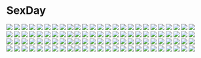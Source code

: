 # SexDay
![](https://konachan.com/image/329cb84ce81b4e2a18df864d6da03407/Konachan.com%20-%20140240%20heart%20kagamine_rin%20minaduki0038%20petals%20tears%20vocaloid.jpg)
![](https://konachan.com/image/803a031d43d6f96e9004f59075018e72/Konachan.com%20-%2047102%20all_male%20happiness%20male%20pantyhose%20sky%20trap%20watarase_jun.jpg)
![](https://konachan.com/jpeg/602b7a6929e55f10e48af6b7eeefb5cd/Konachan.com%20-%20111685%20ass%20breasts%20brown_hair%20censored%20fellatio%20game_cg%20journey%20mikeou%20nanairo_kouro%20nanami_haruka%20nipples%20panties%20pantyhose%20penis%20red_eyes%20underwear.jpg)
![](https://konachan.com/jpeg/056284c12a127ea9499bb1313848e4d4/Konachan.com%20-%20253531%20akky_%28akimi1127%29%20black_hair%20clouds%20instrument%20kneehighs%20long_hair%20monochrome%20original%20piano%20reflection%20school_uniform%20skirt%20sky.jpg)
![](https://konachan.com/jpeg/36099105488b301ff3bb9eb216cdde5f/Konachan.com%20-%2053154%20akiyama_mio%20headphones%20k-on%21%20transparent.jpg)
![](https://konachan.com/image/716f5bd328cb2b4d670214ee8953aec5/Konachan.com%20-%2057379%20asase_mari%20fue%20fukami_yurie%20rococoworks%20volume7.jpg)
![](https://konachan.com/jpeg/31a0d9ce6c01ca6626280ba3a812e21a/Konachan.com%20-%20168512%20angel%20black_hair%20blush%20breasts%20censored%20long_hair%20melodiana%20navel%20nipples%20nishieda%20nopan%20nude%20penis%20pubic_hair%20pussy%20red_eyes%20scan%20sex%20wet%20wings%20yuera.jpg)
![](https://konachan.com/jpeg/ed50975463cb52dc99d3847da414e80a/Konachan.com%20-%20191149%20breasts%20censored%20fingering%20game_cg%20green_eyes%20long_hair%20nanao_naru%20nanawind%20nipples%20no_bra%20open_shirt%20panties%20pantyhose%20pussy%20pussy_juice%20underwear.jpg)
![](https://konachan.com/image/d29c12f3abe92cd996256d162348420c/Konachan.com%20-%20125701%20blonde_hair%20bow%20dress%20horns%20ibuki_suika%20skirt%20topo_bevitore%20touhou%20upskirt%20wink.jpg)
![](https://konachan.com/image/7e3d41b32b3f925f49df448dd243412c/Konachan.com%20-%20200333%20armor%20blonde_hair%20blood%20freia_%28reginleiv%29%20gasketsu%20long_hair%20red_eyes%20sword%20thighhighs%20weapon%20zangeki_no_reginleiv.jpg)
![](https://konachan.com/jpeg/fbf400892686d025e4d27c699055e5ad/Konachan.com%20-%20284511%20animal_ears%20ass%20bell%20blush%20breasts%20catgirl%20cleavage%20collar%20cropped%20drink%20heart%20no_bra%20panties%20pink_hair%20short_hair%20sideboob%20tail%20thighhighs%20underwear.jpg)
![](https://konachan.com/jpeg/6e5ca8fa1ddf2e2471f7d4904faffbf9/Konachan.com%20-%20195276%20blush%20game_cg%20japanese_clothes%20long_hair%20purple_eyes%20purple_hair%20ribbons%20sayori%20sengoku_hime%20tagme_%28character%29%20twintails%20wristwear.jpg)
![](https://konachan.com/image/ba9ec0991b7583deb5c8f46883a9a0ff/Konachan.com%20-%20201675%20bikini_top%20green_eyes%20green_hair%20okuto%20original%20sword%20weapon%20wristwear.jpg)
![](https://konachan.com/jpeg/f54e11ab8c7e2e8001f1a299b8f1da0f/Konachan.com%20-%20132194%20barefoot%20bloomers%20kuro_suto_sukii%20monochrome%20rumia%20short_hair%20sketch%20socks%20touhou.jpg)
![](https://konachan.com/image/c6b6a8180ec35b3f81e04bdae48c6262/Konachan.com%20-%20169230%20all_male%20black_hair%20boots%20brown_hair%20camera%20cross%20graffiti%20guitar%20headphones%20instrument%20male%20mask%20mega_nxxn%20necklace%20paper%20short_hair%20sunglasses.jpg)
![](https://konachan.com/image/7d40fb0fd4c72355aee8ab82b358d4bd/Konachan.com%20-%2027523%20ef%20ef_a_fairy_tale_of_the_two%20ef_a_tale_of_memories%20minori%20miyamura_miyako.jpg)
![](https://konachan.com/image/af4d69879616837bf2373e3c2d71ba67/Konachan.com%20-%20254263%202girls%20black_hair%20blue_hair%20blush%20breasts%20fingering%20green_eyes%20kiss%20long_hair%20navel%20nipples%20nude%20original%20pussy%20short_hair%20twintails%20uncensored%20yuri.jpg)
![](https://konachan.com/jpeg/f24da36ee4096470b3836d0824805a8e/Konachan.com%20-%2045637%202girls%20blue_eyes%20blush%20bondage%20bow%20braids%20breasts%20gradient%20initial-g%20long_hair%20nipples%20nude%20panties%20ponytail%20tears%20topless%20wink%20wristwear%20yuri.jpg)
![](https://konachan.com/jpeg/3a39c33c4c818680ecbb7aceed2db108/Konachan.com%20-%20184196%20animal_ears%20chibi%20collar%20fang%20foxgirl%20langbazi%20long_hair%20original%20red_eyes%20school_uniform%20skirt%20tail%20white_hair%20wink.jpg)
![](https://konachan.com/image/3fef0bdffb79ce89e1f77b2365a6b60b/Konachan.com%20-%2024101%20boots%20tagme%20uniform.jpg)
![](https://konachan.com/image/0313a7ddc28d6ebaf3b26a79dcfd68cb/Konachan.com%20-%20178034%20angel31424%20blue_eyes%20bubbles%20building%20cape%20fukami_%28wadanohara%29%20male%20short_hair%20signed%20tentacles%20underwater%20wadanohara_and_the_great_blue_sea%20water.jpg)
![](https://konachan.com/image/d112583be353a2aa2d3208740ebc40b3/Konachan.com%20-%20122273%20d.gray-man%20hitodama%20lavi%20morrow_%28artist%29%20vector.jpg)
![](https://konachan.com/image/a4410e91e300731d801007ae03a967e0/Konachan.com%20-%2014582%20neon_genesis_evangelion.jpg)
![](https://konachan.com/jpeg/66edae24e26a0d17f56ab6846d016cce/Konachan.com%20-%20223046%20digimon%20greymon%20hajime%20yagami_taichi.jpg)
![](https://konachan.com/image/62f0fbeee8ccbd069a534e410bff6b0f/Konachan.com%20-%20295851%20animated%20anthropomorphism%20black_hair%20blush%20brown%20hat%20long_hair%20machikado_mazoku%20pantyhose%20parody%20school_uniform%20skirt%20sugapi%20third-party_edit.gif)
![](https://konachan.com/image/d36b6a5865ba752b8f7b6248deccf288/Konachan.com%20-%2092195%20animal_ears%20bunny_ears%20bunnygirl%20nipples%20original%20pantyhose%20torn_clothes%20yuzuki_kei.jpg)
![](https://konachan.com/jpeg/48d720d504d69ca86573b21519fc9a69/Konachan.com%20-%20187966%20aqua_hair%20braids%20canal_volphied%20long_hair%20lost_universe%20purple_eyes%20sugimura_tomokazu%20swimsuit%20wave_ride.jpg)
![](https://konachan.com/jpeg/1d2a80499d0b0dbdca8b3a2a8ff83161/Konachan.com%20-%20145834%20bed%20blue_hair%20blush%20bra%20flat_chest%20game_cg%20long_hair%20navel%20nipples%20open_shirt%20panties%20skirt%20spread_legs%20tenmaso%20thighhighs%20underwear%20upskirt%20whirlpool.jpg)
![](https://konachan.com/image/0c2cc578cad663268f692115d0137cf0/Konachan.com%20-%20220145%202girls%20dress%20gloves%20monogatari_%28series%29%20ononoki_yotsugi%20oshino_shinobu%20rakuhei%20snow%20snowman%20tsukimonogatari%20vampire.jpg)
![](https://konachan.com/image/6001628b1483f29a4e7d55378997faef/Konachan.com%20-%20210718%20aru_gunsou%20blue_hair%20hat%20hinanawi_tenshi%20long_hair%20touhou.jpg)
![](https://konachan.com/image/07e2229aaba48552761bf8e232d6d8d4/Konachan.com%20-%20167788%202girls%20animal%20black_hair%20blush%20bow%20brown_hair%20dress%20flowers%20green_eyes%20headdress%20long_hair%20maid%20mottida%20original%20purple_eyes%20short_hair%20uniform.jpg)
![](https://konachan.com/image/8999f7a9c52bef915c87e723b54b1127/Konachan.com%20-%2015190%20magna_carta.jpg)
![](https://konachan.com/jpeg/0605b9d81a31b00ccab64f5789e3d65e/Konachan.com%20-%20152544%20bra%20dress%20green_eyes%20open_shirt%20panties%20princess_evangile%20sagisawa_chiho%20scan%20school_uniform%20underwear%20yamakaze_ran.jpg)
![](https://konachan.com/jpeg/bbdc291a6a6fff9c37ce19ce9488945a/Konachan.com%20-%20116802%20cube%20game_cg%20kantoku%20male%20minagawa_yuuhi%20nagamine_tomoki%20your_diary.jpg)
![](https://konachan.com/image/a1efef287c813eff396d0295159b46f7/Konachan.com%20-%207947%20berrys%20coca_cola%20drink%20sasaki_mutsumi%20sphere%20tsukahara_yukino.jpg)
![](https://konachan.com/image/eaa92959e77c5a72f798ab2c57851b10/Konachan.com%20-%20170304%20aqua_eyes%20boots%20bow%20brown_hair%20dress%20flowers%20gloves%20grass%20hat%20instrument%20long_hair%20navel%20original%20ribbons%20shiokonbu%20skirt%20sky%20thighhighs%20violin.jpg)
![](https://konachan.com/image/84020ce696e930d36bb5bc547f161f62/Konachan.com%20-%20264788%20aqua_eyes%20blue_eyes%20blue_hair%20blush%20bow%20brown_eyes%20brown_hair%20clouds%20group%20hat%20long_hair%20miko_fly%20navel%20signed%20skirt%20sky%20wet%20white%20white_hair%20wink.jpg)
![](https://konachan.com/jpeg/e6fd68d127fa0ea73b0978b2c5b132e5/Konachan.com%20-%2077167%20aqua_eyes%20izuru_%28timbermetal%29%20mecha%20original%20pink_hair.jpg)
![](https://konachan.com/image/919d42874635d885681ec44ed28455e2/Konachan.com%20-%20170864%20bulbasaur%20charmander%20chespin%20fennekin%20froakie%20game_console%20goggles%20group%20paper%20pokemon%20sinker-ball_%28nettsu%29%20squirtle%20translation_request%20white.jpg)
![](https://konachan.com/jpeg/76616421c54f879d42e3c916fb3743ac/Konachan.com%20-%20299798%20akebono_%28kancolle%29%20anthropomorphism%20bikini%20bondage%20flat_chest%20horns%20kantai_collection%20kasumi_%28kancolle%29%20loli%20nedia_r%20rope%20swimsuit.jpg)
![](https://konachan.com/image/5c73d8a71b90b322c6e2baa488220a46/Konachan.com%20-%20270817%20barefoot%20bed%20breasts%20censored%20cum%20dako6995%20glasses%20handjob%20mirror%20navel%20necklace%20nipples%20nude%20original%20penis%20pubic_hair%20reflection%20short_hair.jpg)
![](https://konachan.com/image/7267e94b1541ccb87d51942561cbfd79/Konachan.com%20-%20100205%20hori_taeko%20isurugi_mio%20mm%21%20panties%20scan%20school_uniform%20skirt%20thighhighs%20underwear%20upskirt%20yuuno_arashiko.jpg)
![](https://konachan.com/image/87a3cacae7602b7eabbba0912af123ae/Konachan.com%20-%2069780%20blue_hair%20book%20brown_eyes%20long_hair%20original%20school_uniform.jpg)
![](https://konachan.com/jpeg/5e54bc91bedf9ed8c5d6dbf17e7d697f/Konachan.com%20-%20137072%20blush%20game_cg%20mizuki_runa%20purple_software%20shiawase_kazokubu%20yuuki_makoto.jpg)
![](https://konachan.com/image/0c30cf5ffdc4c71c56a21b988b99235c/Konachan.com%20-%20261161%20anus%20aqua_eyes%20bed%20blonde_hair%20blush%20bow%20breasts%20candy%20chocolate%20navel%20nipples%20nude%20pussy%20short_hair%20signed%20touhou%20uncensored%20valentine.jpg)
![](https://konachan.com/image/d252ab1936fd584420a581a692317262/Konachan.com%20-%2053349%20atara_midori%20blood%20breasts%20nipples%20no_bra%20nude%20open_shirt%20penis%20ponytail%20purple_hair%20pussy%20red_eyes%20sex%20spread_legs%20uncensored.jpg)
![](https://konachan.com/image/111d6f690c5a40ddf3696c4b20c50497/Konachan.com%20-%2084829%202girls%20hakurei_reimu%20halloween%20hat%20kirisame_marisa%20moon%20rimu_%28rim573%29%20tail%20thighhighs%20touhou%20witch.jpg)
![](https://konachan.com/jpeg/8e37d2b20107a12aad6869ebd399fbc0/Konachan.com%20-%20146543%202girls%20animal_ears%20barefoot%20foxgirl%20naraba_yueni%20nude%20original%20tail%20tears.jpg)
![](https://konachan.com/image/5bdb2bfbc2221329c1cad3ef88fd65cc/Konachan.com%20-%2045147%20abhar%20blue_eyes%20blue_hair%20blush%20game_cg%20hirayama_sorata%20koga_sayoko%20long_hair%20panties%20ribbons%20school_uniform%20skirt%20tie%20underwear%20upskirt%20wet.jpg)
![](https://konachan.com/image/e8bffca2b1b702cdf1a78b85d4162a28/Konachan.com%20-%2049587%20akiyama_mio%20blue_eyes%20chibi%20gray_hair%20headphones%20k-on%21.jpg)
![](https://konachan.com/jpeg/caa41a238eadf5aa66cc7978ccb8860d/Konachan.com%20-%20255072%20blush%20bra%20breasts%20brown_hair%20bug_system%20censored%20fingering%20game_cg%20long_hair%20navel%20panties%20pantyhose%20penis%20skirt%20twintails%20underwear%20yufanuries.jpg)
![](https://konachan.com/image/c65a4e3b627c43d0590aed4419e4d2a0/Konachan.com%20-%20175535%20anthropomorphism%20blonde_hair%20blush%20brown_eyes%20headband%20kantai_collection%20long_hair%20shimakaze_%28kancolle%29%20tagme_%28artist%29.jpg)
![](https://konachan.com/image/6394454b7cc9ac7fb9f46b21472fb0ad/Konachan.com%20-%2025603%20black_hair%20enma_ai%20flowers%20japanese_clothes%20jigoku_shoujo.jpeg)
![](https://konachan.com/image/27f53f1d1b3fe53a19d68b2e0d95aaf5/Konachan.com%20-%20220221%20barefoot%20dress%20panties%20sleeping%20soon%20underwear%20vocaloid%20voiceroid%20yuzuki_yukari.jpg)
![](https://konachan.com/image/95a5a2d4944c2cefebf6cf2ab476bfc3/Konachan.com%20-%2041267%20alucard%20anal%20bleach%20fran%20group%20hellsing%20kikyo%20male%20naraku%20naruto%20nipples%20nude%20palcomix%20pokemon%20pussy%20ranma%C2%BD%20sango%20sex%20shampoo%20temari%20tsunade%20yuri.jpg)
![](https://konachan.com/image/55de1c687ac37589253aa3f894926d05/Konachan.com%20-%20118974%20black_hair%20glasses%20long_hair%20microphone%20minakami_mai%20nichijou%20skirt%20tomboo.jpg)
![](https://konachan.com/jpeg/d27406882e7a7b67e97c39d55efeb65a/Konachan.com%20-%20253449%20aqua_eyes%20blonde_hair%20blush%20breasts%20cameltoe%20crown%20game_cg%20long_hair%20necklace%20nipples%20oozora_itsuki%20panties%20spread_legs%20thighhighs%20tiara%20underwear.jpg)
![](https://konachan.com/image/939c7d03f22a7e323c7e80aad7f69b56/Konachan.com%20-%20253538%20all_male%20bakugou_katsuki%20blonde_hair%20boku_no_hero_academia%20fang%20hoodie%20male%20necklace%20red_eyes%20shade%20short_hair%20signed%20yukibi.jpg)
![](https://konachan.com/image/52433c81b492796efe963937d02bfd89/Konachan.com%20-%20263477%20ass%20barefoot%20blonde_hair%20blue_eyes%20computer%20dkoro%20drink%20flat_chest%20gabriel_dropout%20gabriel_white_tenma%20loli%20long_hair%20panties%20signed%20underwear.jpg)
![](https://konachan.com/image/f57018301e1fab846411a9acffa52ef9/Konachan.com%20-%2077815%20brown_hair%20cherry_blossoms%20flowers%20hakurei_reimu%20japanese_clothes%20long_hair%20miko%20red_eyes%20torii%20touhou.jpg)
![](https://konachan.com/image/4d1093704193405fe427a7d4f75a8f6d/Konachan.com%20-%20168853%20book%20breasts%20brown_eyes%20brown_hair%20cleavage%20dragon%27s_crown%20dress%20fantchi%20long_hair%20morgan_rizilia%20watermark.jpg)
![](https://konachan.com/image/e5cb1cc0d12a862f0d11e14413c93ae8/Konachan.com%20-%2097314%20brown_eyes%20brown_hair%20collar%20nude%20original%20pool%20short_hair%20swimsuit%20taka_tony.jpg)
![](https://konachan.com/image/1eef981d635272a203bddb0bfcac6d71/Konachan.com%20-%20130013%20animal_ears%20bell%20black_hair%20blush%20nibiiro_shizuka%20original%20tail%20thighhighs%20white.jpg)
![](https://konachan.com/image/62164fdb074fed2524147f6be5c04dfa/Konachan.com%20-%20199932%202girls%20akemi_homura%20apple%20blush%20chibi%20food%20fruit%20headband%20hug%20kaname_madoka%20long_hair%20pantyhose%20ribbons%20shoujo_ai%20thighhighs%20twintails%20yamada_ako.jpg)
![](https://konachan.com/image/f1b7456a9c34d8124af0fe72799e34b3/Konachan.com%20-%2033794%20bleach%20green_hair%20kurosaki_ichigo%20long_hair%20male%20neliel_tu_oderschvank%20orange_hair%20short_hair%20sword%20weapon%20white%20yellow_eyes.jpg)
![](https://konachan.com/image/f317b6868ea6b8bd729108dc3870dda6/Konachan.com%20-%20267135%20aliasing%20ass%20blush%20body_mahattaya_ginga%20breasts%20brown_eyes%20fate_grand_order%20fate_%28series%29%20green_hair%20horns%20nude%20onsen%20short_hair%20wet.jpg)
![](https://konachan.com/image/20b5ef8849123522ab57a8af56e8a87e/Konachan.com%20-%20267066%20ass%20breasts%20dark_skin%20fate_grand_order%20fate_%28series%29%20headdress%20limeblock%20long_hair%20panties%20red_eyes%20topless%20underwear%20white_hair.jpg)
![](https://konachan.com/image/4b85a6e4c4fd0a3f0f66f78bf9bb772d/Konachan.com%20-%2036882%20macross%20macross_frontier.jpg)
![](https://konachan.com/jpeg/6f21e8e85135ac1f2befdf7f0d195665/Konachan.com%20-%20248095%20barefoot%20blue_eyes%20dress%20flowers%20marmalade_%28elfless_vanilla%29%20one_piece%20polychromatic%20rose%20vinsmoke_reiju%20white_hair.jpg)
![](https://konachan.com/jpeg/d2911e3793c3848b8de5cbfd8d06ffe7/Konachan.com%20-%20201467%202girls%20anal%20anus%20barefoot%20blue_eyes%20breasts%20censored%20cropped%20dark_skin%20dildo%20fingering%20nipples%20nude%20pokemon%20pussy%20shower%20tears%20tenako%20wet%20yuri.jpg)
![](https://konachan.com/jpeg/0190d565edd5fea6929505a10c24eb8e/Konachan.com%20-%20252936%20aqua_eyes%20breasts%20chain%20choker%20cleavage%20corset%20dark%20gloves%20izayoi_sakuya%20moon%20nakaichi_%28ridil%29%20polychromatic%20ribbons%20touhou.jpg)
![](https://konachan.com/image/54f6f89a03363cc6ba4feb2da2966006/Konachan.com%20-%2040318%20ayase_yue%20bell%20kagurazaka_asuna%20konoe_konoka%20mahou_sensei_negima%20miyazaki_nodoka%20sakurazaki_setsuna%20saotome_haruna%20swimsuit%20twintails.jpg)
![](https://konachan.com/image/f578e51fa2625f8d882a48c26da483ce/Konachan.com%20-%2092021%20angel_beats%21%20brown_eyes%20feathers%20tachibana_kanade%20white.jpg)
![](https://konachan.com/image/53f7ce129b346689565530a8b87c4e66/Konachan.com%20-%20164451%20a_luo%20brown_eyes%20brown_hair%20cape%20flowers%20petals%20rose%20ruby_rose%20rwby.jpg)
![](https://konachan.com/image/dee4085de0a620f4a1899038a36dd247/Konachan.com%20-%2036350%20suzumiya_haruhi%20suzumiya_haruhi_no_yuutsu.jpg)
![](https://konachan.com/image/8b48ed54e8af77bd390fdacb92186bed/Konachan.com%20-%20142512%20iburie%20tagme.jpg)
![](https://konachan.com/image/b8316d150ac61e8b8da72b0f07bd3d86/Konachan.com%20-%20257798%202girls%20blue_hair%20boots%20bow%20clouds%20gloves%20hat%20hinanawi_tenshi%20kan_%28aaaaari35%29%20long_hair%20nagae_iku%20purple_hair%20red_eyes%20ribbons%20scarf%20short_hair%20touhou.jpg)
![](https://konachan.com/jpeg/1cd0d0b62593d94db790912fdd76240d/Konachan.com%20-%2044802%20close%20god%20maria_holic%20transparent.jpg)
![](https://konachan.com/jpeg/e6702bda5862e2312aa991ad3d6ce811/Konachan.com%20-%20120228%20game_cg%20izuna_zanshinken%20jouganji_tomoe%20male%20musumi_koutarou.jpg)
![](https://konachan.com/jpeg/102d8b378a1d87c67cd7db93236583b1/Konachan.com%20-%2040170%20all_male%20archer%20emiya_shirou%20fate_%28series%29%20fate_stay_night%20male%20white.jpg)
![](https://konachan.com/image/27eb5fb136bfedcb20749c085ef05b0a/Konachan.com%20-%20143794%20brown_eyes%20cropped%20gray_hair%20hashimoto_takashi%20kasugano_sora%20loli%20long_hair%20nipples%20nude%20scan%20sphere%20wet%20yosuga_no_sora.jpg)
![](https://konachan.com/jpeg/cb8081118164f252d9f83fb7868cc0e4/Konachan.com%20-%20199167%20animal%20bird%20blue_eyes%20bubbles%20clouds%20dress%20dualscreen%20long_hair%20pink_hair%20shadow2810%20sky%20sunset.jpg)
![](https://konachan.com/image/17f6debc48259b9120da707b22ee3f54/Konachan.com%20-%2076996%20blue_eyes%20braids%20gayprince%20gray_hair%20izayoi_sakuya%20knife%20maid%20ribbons%20short_hair%20touhou%20weapon.jpg)
![](https://konachan.com/jpeg/1e8b8f0ff589c5e75d1fe120934755b0/Konachan.com%20-%2020283%20blue_hair%20bow%20bunny%20chibi%20disgaea%20doll%20pleinair%20red_eyes%20short_hair%20zoom_layer.jpg)
![](https://konachan.com/image/b30d3ae4f059ffe1de42aa3f2e71adb8/Konachan.com%20-%209139%20bra%20eureka%20eureka_seven%20green_hair%20kobayashi_yuji%20pink_eyes%20short_hair%20underwear.jpg)
![](https://konachan.com/image/d6732acfa75f074ac33e94bed4a96d81/Konachan.com%20-%2030177%20ayanami_rei%20blue_hair%20neon_genesis_evangelion%20pool%20red_eyes%20school_swimsuit%20short_hair%20swimsuit%20underwater%20water.jpg)
![](https://konachan.com/jpeg/f8c5c1a8e8d9dbc42a5e44fa779257de/Konachan.com%20-%20205630%20ass%20demon%20long_hair%20ooji_romu%20original%20panties%20red_eyes%20red_hair%20ristorante%20tail%20underwear%20wings.jpg)
![](https://konachan.com/jpeg/ba467c80c3a6039f4d985dfae156a5aa/Konachan.com%20-%20244150%20alice_%28wonderland%29%20apron%20ass%20blonde_hair%20blue_eyes%20bow%20candy%20cropped%20dress%20halloween%20misaki_kurehito%20nipples%20no_bra%20pumpkin%20scan%20sideboob.jpg)
![](https://konachan.com/image/48969f9e24e8e254174848372199e3ba/Konachan.com%20-%20289006%20building%20gray%20industrial%20original%20polychromatic%20robot%20scenic%20sonidoriy.jpg)
![](https://konachan.com/image/cc7ea4db8cb474afead8ac72bfb81cd0/Konachan.com%20-%2059667%20gintama%20kagura_%28gintama%29%20male%20sakata_gintoki%20shimura_shinpachi.jpg)
![](https://konachan.com/jpeg/980bc66783fad72c07d3c1d7d6c20a79/Konachan.com%20-%20179489%20ass%20blush%20cameltoe%20momo_velia_deviluke%20nana_asta_deviluke%20pink_hair%20swimsuit%20tail%20to_love_ru%20torn_clothes%20transparent%20twintails%20yabuki_kentarou.jpg)
![](https://konachan.com/image/68ecc474adedfe25ada41faa91ae0a79/Konachan.com%20-%20304304%20animal%20balusah%20black_hair%20bubbles%20close%20dolphin%20fish%20long_hair%20original%20penguin%20red_eyes%20shark%20turtle%20twintails%20underwater%20water%20watermark.jpg)
![](https://konachan.com/jpeg/d78ee58aa773a200b153f13e1b4c8183/Konachan.com%20-%20275766%20blue_eyes%20blush%20choker%20clouds%20cross%20glasses%20gloves%20group%20hat%20horns%20loli%20long_hair%20male%20original%20pantyhose%20red_eyes%20red_hair%20sugi%20tree%20wand%20wristwear.jpg)
![](https://konachan.com/jpeg/7a91182f9d9de06b0749a985ab6ea85f/Konachan.com%20-%20267541%20animal_ears%20black_hair%20blush%20dress%20flowers%20food%20ice_cream%20kokkeina_budou%20long_hair%20love_live%21_school_idol_project%20red_eyes%20rose%20yazawa_nico.jpg)
![](https://konachan.com/image/951ddd64fe1ce593757bb33daf53c8a3/Konachan.com%20-%20221663%20crossover%20grayfair%20koutetsujou_no_kabaneri%20mikasa_ackerman%20mumei_%28kabaneri%29%20shingeki_no_kyojin.jpg)
![](https://konachan.com/image/83eabe20525ad627b71726557005eccf/Konachan.com%20-%2041219%20aselia%20eien_no_aselia%20esperia%20hitomaru%20oruphaliru%20xuse.jpg)
![](https://konachan.com/jpeg/9da91b3c1670d10a566b8c9253362a74/Konachan.com%20-%2036946%20apron%20asakura_nanao%20lyrical_lyric%20mikeou%20school_swimsuit%20swimsuit%20takami_rin.jpg)
![](https://konachan.com/image/50bbd28c37f34b87db4f4d7f86ca1c0f/Konachan.com%20-%20157320%20alcd%20animal%20armor%20bird%20cross%20feathers%20group%20headdress%20long_hair%20original%20pixiv_fantasia%20spear%20staff%20weapon.jpg)
![](https://konachan.com/jpeg/569916a2464fec7ea2a18c97e6df4379/Konachan.com%20-%20219902%20aqua_eyes%20blonde_hair%20blush%20breasts%20cleavage%20clochette%20craletta_littorio%20game_cg%20long_hair%20panties%20sesena_yau%20skirt_lift%20underwear%20wet.jpg)
![](https://konachan.com/jpeg/7258f61b1219925cb9f018940e722080/Konachan.com%20-%20271605%20ass%20barefoot%20blush%20brown_eyes%20brown_hair%20cameltoe%20dankesang%20fang%20glasses%20green_eyes%20headband%20panties%20shirt%20short_hair%20twintails%20underwear%20white.jpg)
